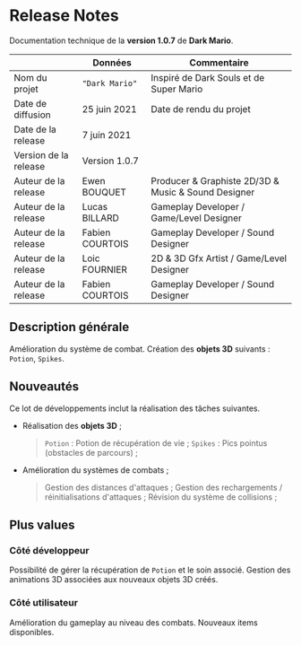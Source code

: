 # Release Notes

Documentation technique de la **version 1.0.7** de **Dark Mario**.

|                      |Données         |Commentaire                                         |
|----------------------|----------------|----------------------------------------------------|
|Nom du projet         |`"Dark Mario"`  |Inspiré de Dark Souls et de Super Mario             |
|Date de diffusion     |25 juin 2021    |Date de rendu du projet                             |
|Date de la release    |7 juin 2021     |                                                    |
|Version de la release |Version 1.0.7   |                                                    |
|Auteur de la release  |Ewen BOUQUET    |Producer & Graphiste 2D/3D & Music & Sound Designer | 
|Auteur de la release  |Lucas BILLARD   |Gameplay Developer / Game/Level Designer            |
|Auteur de la release  |Fabien COURTOIS |Gameplay Developer / Sound Designer                 | 
|Auteur de la release  |Loic FOURNIER   |2D & 3D Gfx Artist / Game/Level Designer            |
|Auteur de la release  |Fabien COURTOIS |Gameplay Developer / Sound Designer                 |

## Description générale

Amélioration du système de combat. Création des **objets 3D** suivants : `Potion`, `Spikes`.

## Nouveautés

Ce lot de développements inclut la réalisation des tâches suivantes.
- Réalisation des **objets 3D** ;
	>  `Potion` : Potion de récupération de vie ;
	>  `Spikes` : Pics pointus (obstacles de parcours) ;
	
- Amélioration du systèmes de combats ;
	>  Gestion des distances d'attaques ;
	>  Gestion des rechargements / réinitialisations d'attaques ;
	>  Révision du système de collisions ;

## Plus values

### Côté développeur

Possibilité de gérer la récupération de `Potion` et le soin associé.
Gestion des animations 3D associées aux nouveaux objets 3D créés.

### Côté utilisateur

Amélioration du gameplay au niveau des combats.
Nouveaux items disponibles.

